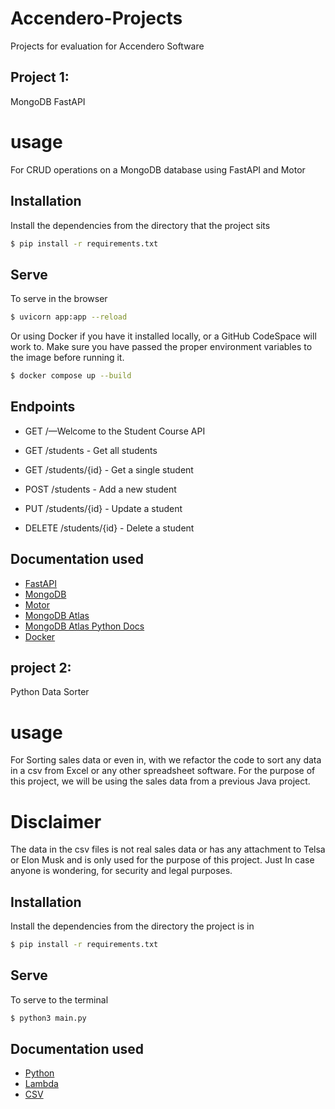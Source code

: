 # Accendero-Projects

Projects for evaluation for Accendero Software

## Project 1:
MongoDB FastAPI

# usage

For CRUD operations on a MongoDB database using FastAPI and Motor

## Installation

Install the dependencies from the directory that the project sits

```sh
$ pip install -r requirements.txt
```

## Serve
To serve in the browser

```sh
$ uvicorn app:app --reload
```
Or using Docker if you have it installed locally, or a GitHub CodeSpace will work to. 
Make sure you have passed the proper environment variables to the image before running it.

```sh
$ docker compose up --build
````
## Endpoints

- GET /—Welcome to the Student Course API

- GET /students - Get all students
- GET /students/{id} - Get a single student
- POST /students - Add a new student
- PUT /students/{id} - Update a student
- DELETE /students/{id} - Delete a student

## Documentation used

- [FastAPI](https://fastapi.tiangolo.com/)
- [MongoDB](https://www.mongodb.com/developer/languages/python/python-quickstart-starlette/)
- [Motor](https://motor.readthedocs.io/en/stable/)
- [MongoDB Atlas](https://www.mongodb.com/cloud/atlas)
- [MongoDB Atlas Python Docs](https://docs.atlas.mongodb.com/driver-connection/)
- [Docker](https://www.docker.com/)


## project 2:

Python Data Sorter

# usage

For Sorting sales data or even in,
with we refactor the code to sort any data in a csv from Excel or any other spreadsheet software.
For the purpose of this project, we will be using the sales data from a previous Java project.
# Disclaimer
The data in the csv files is not real sales data or has any attachment to Telsa or Elon Musk and is only used 
for the purpose of this project.
Just In case anyone is wondering, for security and legal purposes. 

## Installation

Install the dependencies from the directory the project is in

```sh
$ pip install -r requirements.txt
```

## Serve
To serve to the terminal 

```sh
$ python3 main.py
```

## Documentation used

- [Python](https://www.python.org/)
- [Lambda](https://docs.python.org/3/library/itertools.html#itertools.groupby)
- [CSV](https://docs.python.org/3/library/csv.html)
